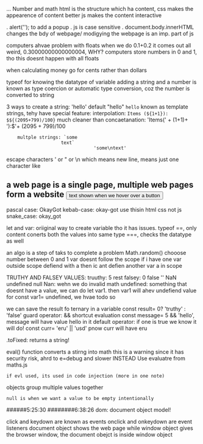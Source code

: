 ... Number and math
html is the structure which ha content,
css makes the appearence of content better
js makes the content interactive

. alert(''); to add a popup
. js is case sensitive
. document.body.innerHTML changes the bdy of webpage/ modigying the webpage is an imp. part of js

computers ahvae  problem with floats when we do 0.1+0.2 it comes out all weird, 0.30000000000000004, WHY? computers store numbers in 0 and 1, tho this doesnt happen with all floats

when calculating money go for cents rather than dollars

typeof for knowing the datatype of variable
adding a string and a number is known as type coercion or automatic type conversion, coz the number is converted to string

3 ways to create a string:
    'hello' default
    "hello"
    `hello` known as template strings, tehy have special feature:
        interpolation: `Items (${1+1}): $${(2095+799)/100}` much cleaner than concaetanation: 'Items(' + (1+1)+ '):$'+ (2095 + 799)/100

        multple strings: `some
                        text`
                                    'some\ntext'

escape characters \' or \" or \n which means new line, means just one character like

a web page is a single page, multiple web pages form a website
<button title="tooltip"> text shown when we hover over a button
---------

pascal case: OkayGot
kebab-case: okay-got use thisin html css not js
snake_case: okay_got

let and var:
    oriiginal way to create variable tho it has issues.
typeof
==, only content conerts both the values into same type
===, checks the datatype as well

an algo is a step of taks to complete a problem
Math.random() chooose number between 0 and 1
var doesnt follow the scope if i have one var outside scope defiend with a then ic ant defien another var a in scope

TRUTHY AND FALSEY VALUES:
truuthy: 5 rest
falsey: 0 false  '' NaN undefined null
    Nan: wehn we do invalid math
    undefined: something that doesnt have a value,
        we can do let var1. then var1 will ahev undefiend value
        for const var1= undefined, we hvae todo so

we can save the result fo ternary in a variable
    const result= 0? 'truthy' : 'false'
guard operator: && shortcut evaluation
    const message= 5 && 'hello', message will have value hello in it
default operator:  if one is true we know it will do!
 const curr= 'eru' || 'usd' pnow curr will have  eru

.toFixed: returns a string!

eval() function converts a stirng into math
    this is a warning since it has security risk, ahrd to e=debug and slower
    INSTEAD Use evaluatre from maths.js

    if evl used, its used in code injection (more in one note)

objects group multiple values together

    null is when we want a value to be empty intentionally

######5:25:30
########6:38:26
dom: document object model!

click and keydown are known as events
onclick and onkeydown are event listeners
document object shows the web page while window object gives the browser window, the document obejct is inside window object

